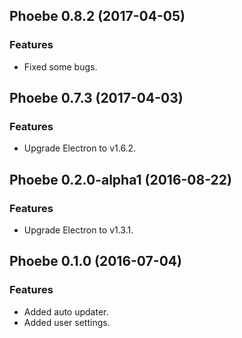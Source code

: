 ## Phoebe 0.8.2 (2017-04-05)

### Features
* Fixed some bugs.


## Phoebe 0.7.3 (2017-04-03)

### Features
* Upgrade Electron to v1.6.2.


## Phoebe 0.2.0-alpha1 (2016-08-22)

### Features
* Upgrade Electron to v1.3.1.


## Phoebe 0.1.0 (2016-07-04)

### Features
* Added auto updater.
* Added user settings.

